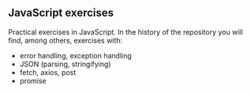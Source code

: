 ## **JavaScript exercises**


Practical exercises in JavaScript. In the history of the repository you will find, among others, exercises with: 

- error handling, exception handling
- JSON (parsing, stringifying)
- fetch, axios, post
- promise